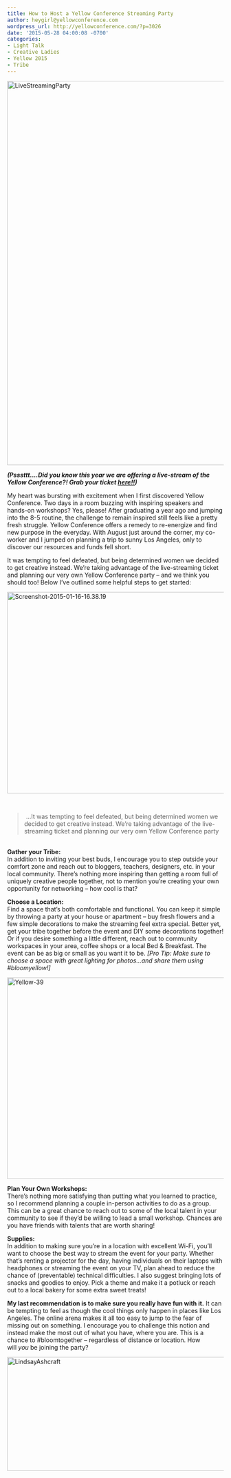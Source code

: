 ```yaml
---
title: How to Host a Yellow Conference Streaming Party
author: heygirl@yellowconference.com
wordpress_url: http://yellowconference.com/?p=3026
date: '2015-05-28 04:00:08 -0700'
categories:
- Light Talk
- Creative Ladies
- Yellow 2015
- Tribe
---
```

<p><a href="http://yellowconference.com/wp-content/uploads/2015/05/LiveStreamingParty.jpg"><img class=" size-full wp-image-3033 alignleft" src="http://yellowconference.com/wp-content/uploads/2015/05/LiveStreamingParty.jpg" alt="LiveStreamingParty" width="700" height="891" /></a></p>
<p><strong><em>(Psssttt....Did you know this year we are offering a live-stream of the Yellow Conference?! Grab your ticket <a href="https://ti.to/yellowconference/yellow-conference-2015" target="_blank">here!!</a>)</em></strong></p>
<p>My heart was bursting with excitement when I first discovered Yellow Conference. Two days in a room buzzing with inspiring speakers and hands-on workshops? Yes, please! After graduating a year ago and jumping into the 8-5 routine, the challenge to remain inspired still feels like a pretty fresh struggle. Yellow Conference offers a remedy to re-energize and find new purpose in the everyday. With August just around the corner, my co-worker and I jumped on planning a trip to sunny Los Angeles, only to discover our resources and funds fell short.</p>
<p>It was tempting to feel defeated, but being determined women we decided to get creative instead. We&rsquo;re taking advantage of the live-streaming ticket and planning our very own Yellow Conference party &ndash; and we think you should too! Below I&rsquo;ve outlined some helpful steps to get started:</p>
<p><a href="http://yellowconference.com/wp-content/uploads/2015/01/Screenshot-2015-01-16-16.38.19.png"><img class=" wp-image-1743 alignleft" src="http://yellowconference.com/wp-content/uploads/2015/01/Screenshot-2015-01-16-16.38.19.png" alt="Screenshot-2015-01-16-16.38.19" width="700" height="467" /></a></p>
<p>&nbsp;</p>
<blockquote><p>&nbsp;...It was tempting to feel defeated, but being determined women we decided to get creative instead. We&rsquo;re taking advantage of the live-streaming ticket and planning our very own Yellow Conference party</blockquote><br />
<strong>Gather your Tribe:</strong><br />
In addition to inviting your best buds, I encourage you to step outside your comfort zone and reach out to bloggers, teachers, designers, etc. in your local community. There&rsquo;s nothing more inspiring than getting a room full of uniquely creative people together, not to mention you&rsquo;re creating your own opportunity for networking &ndash; how cool is that?</p>
<p><strong>Choose a Location:</strong><br />
Find a space that&rsquo;s both comfortable and functional. You can keep it simple by throwing a party at your house or apartment &ndash; buy fresh flowers and a few simple decorations to make the streaming feel extra special. Better yet, get your tribe together before the event and DIY some decorations together! Or if you desire something a little different, reach out to community workspaces in your area, coffee shops or a local Bed &amp; Breakfast. The event can be as big or small as you want it to be. <em>[Pro Tip: Make sure to choose a space with great lighting for photos...and share them using #bloomyellow!]</em></p>
<p><a href="http://yellowconference.com/wp-content/uploads/2015/04/Yellow-391.jpg"><img class=" size-full wp-image-2679 alignleft" src="http://yellowconference.com/wp-content/uploads/2015/04/Yellow-391.jpg" alt="Yellow-39" width="700" height="467" /></a></p>
<p><strong>Plan Your Own Workshops:</strong><br />
There&rsquo;s nothing more satisfying than putting what you learned to practice, so I recommend planning a couple in-person activities to do as a group. This can be a great chance to reach out to some of the local talent in your community to see if they&rsquo;d be willing to lead a small workshop. Chances are you have friends with talents that are worth sharing!</p>
<p><strong>Supplies:</strong><br />
In addition to making sure you&rsquo;re in a location with excellent Wi-Fi, you&rsquo;ll want to choose the best way to stream the event for your party. Whether that&rsquo;s renting a projector for the day, having individuals on their laptops with headphones or streaming the event on your TV, plan ahead to reduce the chance of (preventable) technical difficulties. I also suggest bringing lots of snacks and goodies to enjoy. Pick a theme and make it a potluck or reach out to a local bakery for some extra sweet treats!</p>
<p><strong>My last recommendation is to make sure you really have fun with it.</strong> It can be tempting to feel as though the cool things only happen in places like Los Angeles. The online arena makes it all too easy to jump to the fear of missing out on something. I encourage you to challenge this notion and instead make the most out of what you have, where you are. This is a chance to #bloomtogether &ndash; regardless of distance or location. How will&nbsp;<em>you</em>&nbsp;be joining the party?</p>
<p><a href="https://instagram.com/northern_daisy/" target="_blank"><img class="aligncenter size-full wp-image-3027" src="http://yellowconference.com/wp-content/uploads/2015/05/LindsayAshcraft.jpg" alt="LindsayAshcraft" width="700" height="264" /></a></p>
<p>&nbsp;</p>
